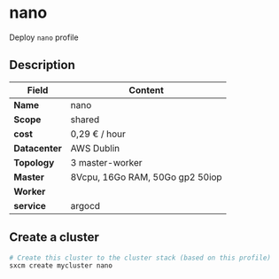 # nano

Deploy `nano` profile

## Description

| Field          | Content                          |
| -------------- | -------------------------------- |
| **Name**       | nano                             |
| **Scope**      | shared                           |
| **cost**       | 0,29 € / hour                    |
| **Datacenter** | AWS Dublin                       |
| **Topology**   | 3 master-worker                  |
| **Master**     | 8Vcpu, 16Go RAM, 50Go gp2  50iop |
| **Worker**     |                                  |
| **service**    | argocd                           |

## Create a cluster

```bash
# Create this cluster to the cluster stack (based on this profile)
sxcm create mycluster nano
```
